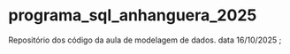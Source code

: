 # programa_sql_anhanguera_2025
Repositório dos código da aula de modelagem de dados. data 16/10/2025
;

